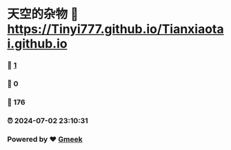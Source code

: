 # 天空的杂物 :link: https://Tinyi777.github.io/Tianxiaotai.github.io 
### :page_facing_up: [1](https://Tinyi777.github.io/Tianxiaotai.github.io/tag.html) 
### :speech_balloon: 0 
### :hibiscus: 176 
### :alarm_clock: 2024-07-02 23:10:31 
### Powered by :heart: [Gmeek](https://github.com/Meekdai/Gmeek)
